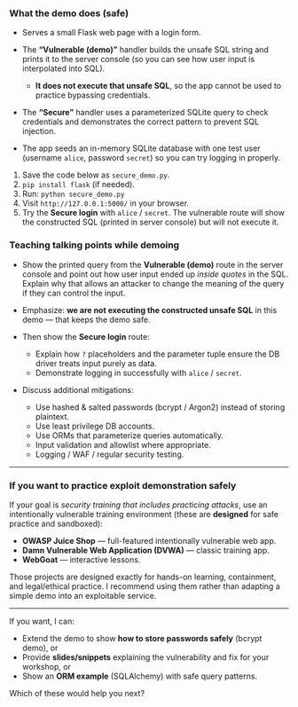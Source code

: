 ### What the demo does (safe)

* Serves a small Flask web page with a login form.
* The **“Vulnerable (demo)”** handler builds the unsafe SQL string and prints it to the server console (so you can see how user input is interpolated into SQL).

  * **It does not execute that unsafe SQL**, so the app cannot be used to practice bypassing credentials.
* The **“Secure”** handler uses a parameterized SQLite query to check credentials and demonstrates the correct pattern to prevent SQL injection.
* The app seeds an in-memory SQLite database with one test user (username `alice`, password `secret`) so you can try logging in properly.


1. Save the code below as `secure_demo.py`.
2. `pip install flask` (if needed).
3. Run: `python secure_demo.py`
4. Visit `http://127.0.0.1:5000/` in your browser.
5. Try the **Secure login** with `alice` / `secret`. The vulnerable route will show the constructed SQL (printed in server console) but will not execute it.


### Teaching talking points while demoing

* Show the printed query from the **Vulnerable (demo)** route in the server console and point out how user input ended up *inside quotes* in the SQL. Explain why that allows an attacker to change the meaning of the query if they can control the input.
* Emphasize: **we are not executing the constructed unsafe SQL** in this demo — that keeps the demo safe.
* Then show the **Secure login** route:

  * Explain how `?` placeholders and the parameter tuple ensure the DB driver treats input purely as data.
  * Demonstrate logging in successfully with `alice` / `secret`.
* Discuss additional mitigations:

  * Use hashed & salted passwords (bcrypt / Argon2) instead of storing plaintext.
  * Use least privilege DB accounts.
  * Use ORMs that parameterize queries automatically.
  * Input validation and allowlist where appropriate.
  * Logging / WAF / regular security testing.

---

### If you want to practice exploit demonstration safely

If your goal is *security training that includes practicing attacks*, use an intentionally vulnerable training environment (these are **designed** for safe practice and sandboxed):

* **OWASP Juice Shop** — full-featured intentionally vulnerable web app.
* **Damn Vulnerable Web Application (DVWA)** — classic training app.
* **WebGoat** — interactive lessons.

Those projects are designed exactly for hands-on learning, containment, and legal/ethical practice. I recommend using them rather than adapting a simple demo into an exploitable service.

---

If you want, I can:

* Extend the demo to show **how to store passwords safely** (bcrypt demo), or
* Provide **slides/snippets** explaining the vulnerability and fix for your workshop, or
* Show an **ORM example** (SQLAlchemy) with safe query patterns.

Which of these would help you next?
